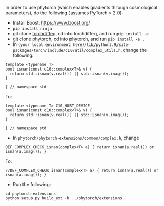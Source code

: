 In order to use phytorch (which enables gradients through cosmological parameters), do the following (assumes PyTorch > 2.0):

- Install Boost: https://www.boost.org/
- `pip install ninja`
- git clone [torchdiffeq](https://github.com/rtqichen/torchdiffeq), cd into torchdiffeq, and run `pip install -e .`
- git clone [phytorch](https://github.com/kosiokarchev/phytorch), cd into phytorch, and run `pip install -e .`
- In `(your local environment here)/lib/python3.9/site-packages/torch/include/c10/util/complex_utils.h`, change the following:
```
template <typename T> 
bool isnan(const c10::complex<T>& v) {
  return std::isnan(v.real()) || std::isnan(v.imag());
}

} // namespace std
```
To:
```
template <typename T> C10_HOST_DEVICE
bool isnan(const c10::complex<T>& v) {
  return std::isnan(v.real()) || std::isnan(v.imag());
}

} // namespace std
```

- In `phytorch/phytorch-extensions/common/complex.h`, change
```
DEF_COMPLEX_CHECK isnan(complex<T> a) { return isnan(a.real()) or isnan(a.imag()); }
```
To:
```
//DEF_COMPLEX_CHECK isnan(complex<T> a) { return isnan(a.real()) or isnan(a.imag()); }
```
- Run the following:
```
cd phytorch-extensions
python setup.py build_ext -b ../phytorch/extensions
```
